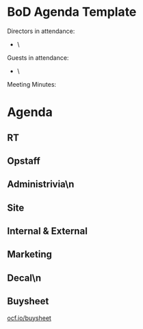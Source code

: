 # BoD Agenda Template

Directors in attendance:

* \


Guests in attendance:

* \


Meeting Minutes:

# Agenda

## RT


## Opstaff


## Administrivia\n

## Site


## Internal & External


## Marketing


## Decal\n

## Buysheet

[ocf.io/buysheet](https://ocf.io/buysheet)